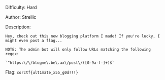 Difficulty: Hard

Author: Strellic

Description:
```
Hey, check out this new blogging platform I made! If you're lucky, I might even post a flag...

NOTE: The admin bot will only follow URLs matching the following regex: 

`^https:\/\/blogme\.be\.ax\/post\/([0-9a-f-]+)$`
```

Flag: `corctf{ult1mate_x55_g0d!!!}`
